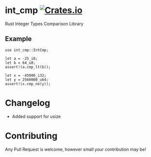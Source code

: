 # int_cmp [![Crates.io](https://img.shields.io/crates/v/int_cmp)](https://crates.io/crates/int_cmp)
Rust Integer Types Comparison Library

## Example

```rust, no_run
use int_cmp::IntCmp;

let a = -25_i8;
let b = 64_u8;
assert!(a.cmp_lt(b));

let x = -45000_i32;
let y = 2560000_u64;
assert!(x.cmp_ne(y));
```

# Changelog
- Added support for usize

# Contributing
Any Pull Request is welcome, however small your contribution may be!
